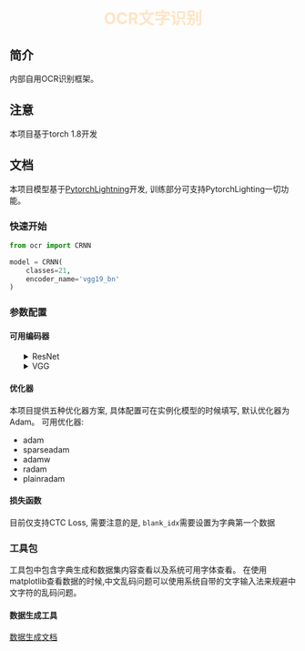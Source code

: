 <h1><p align="center" style="color: bisque">OCR文字识别</p></h1>

## 简介

内部自用OCR识别框架。

## 注意

本项目基于torch 1.8开发

## 文档

本项目模型基于[PytorchLightning](https://www.pytorchlightning.ai/)开发, 训练部分可支持PytorchLighting一切功能。

### 快速开始
```python
from ocr import CRNN

model = CRNN(
    classes=21,
    encoder_name='vgg19_bn'
)
```

### 参数配置

#### 可用编码器

<details>
<summary style="margin-left: 25px;">ResNet</summary>
<div style="margin-left: 25px;">

|Encoder                           |
|----------------------------------|
|resnet18vd                        |
|resnet34vd                        |
|resnet50vd                        |
|resnet101vd                       |
|resnet152vd                       |
|resnet200vd                       |

</div>
</details>

<details>
<summary style="margin-left: 25px;">VGG</summary>
<div style="margin-left: 25px;">

|Encoder                     |
|----------------------------|
|vgg11                       |
|vgg11_bn                    |
|vgg13                       |
|vgg13_bn                    |
|vgg16                       |
|vgg16_bn                    |
|vgg19                       |
|vgg19_bn                    |

</div>
</details>

#### 优化器

本项目提供五种优化器方案, 具体配置可在实例化模型的时候填写, 默认优化器为Adam。 可用优化器:

- adam
- sparseadam
- adamw
- radam
- plainradam

#### 损失函数

目前仅支持CTC Loss, 需要注意的是, `blank_idx`需要设置为字典第一个数据

### 工具包

工具包中包含字典生成和数据集内容查看以及系统可用字体查看。 在使用matplotlib查看数据的时候,中文乱码问题可以使用系统自带的文字输入法来规避中文字符的乱码问题。

#### 数据生成工具
[数据生成文档](https://github.com/TYYKJ/limapOCR/blob/master/tools/generateBoat/README.md)
